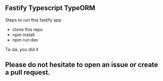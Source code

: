 ## Fastify Typescript TypeORM

Steps to run this fastify app
- clone this repo
- npm install
- npm run dev

Ta-da, you did it


## Please do not hesitate to open an issue or create a pull request.